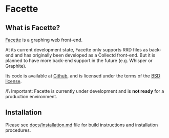 Facette
=======

What is Facette?
----------------

[Facette][0] is a graphing web front-end.

At its current development state, Facette only supports RRD files as back-end and has originally been developed as a
Collectd front-end. But it is planned to have more back-end support in the future (e.g. Whisper or Graphite).

Its code is available at [Github][1], and is licensed under the terms of the [BSD license][2].

/!\ Important: Facette is currently under development and is **not ready** for a production environment.

Installation
------------

Please see [docs/Installation.md](docs/Installation.md) file for build instructions and installation procedures.


[0]: http://facette.io/
[1]: https://github.com/facette/facette
[2]: http://opensource.org/licenses/BSD-3-Clause
